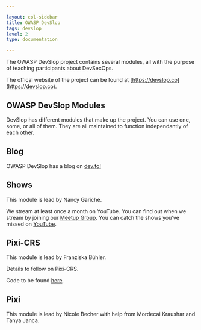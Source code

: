 ```yaml
---

layout: col-sidebar
title: OWASP DevSlop
tags: devslop
level: 2
type: documentation

---
```

<!-- build -->
The OWASP DevSlop project contains several modules, all with the purpose of teaching participants about DevSecOps. 

The offical website of the project can be found at [https://devslop.co](https://devslop.co).

## OWASP DevSlop Modules
DevSlop has different modules that make up the project. You can use one, some, or all of them. They are all maintained to function independantly of each other.

## Blog
OWASP DevSlop has a blog on [dev.to!](https://dev.to/devslop)

## Shows
This module is lead by Nancy Gariché.

We stream at least once a month on YouTube. You can find out when we stream by joining our [Meetup Group](https://devslop.co). You can catch the shows you’ve missed on [YouTube](https://www.youtube.com/c/OWASP_DevSlop).

## Pixi-CRS
This module is lead by Franziska Bühler.

Details to follow on Pixi-CRS.

Code to be found [here](https://devslop.co).

## Pixi
This module is lead by Nicole Becher with help from Mordecai Kraushar and Tanya Janca.
